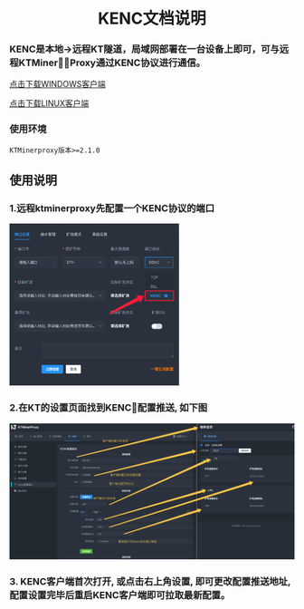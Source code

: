 <div align="center">

# KENC文档说明

</div>

<p id="kenc"></p>

### KENC是本地->远程KT隧道，局域网部署在一台设备上即可，可与远程KTMinerProxy通过KENC协议进行通信。

<a href="https://github.com/kt007007/KTMinerProxy/raw/main/KENC/windows.zip">点击下载WINDOWS客户端</a>

<a href="https://github.com/kt007007/KTMinerProxy/raw/main/KENC/kenc_v_linux">点击下载LINUX客户端</a>

### 使用环境
```
KTMinerproxy版本>=2.1.0
```

## 使用说明

### 1.远程ktminerproxy先配置一个KENC协议的端口

<img src="./../image/t14.png" alt="Logo" width="300">

### 2.在KT的设置页面找到KENC配置推送, 如下图
<img src="./../image/kenc.png" alt="Logo">

### 3. KENC客户端首次打开, 或点击右上角设置, 即可更改配置推送地址, 配置设置完毕后重启KENC客户端即可拉取最新配置。